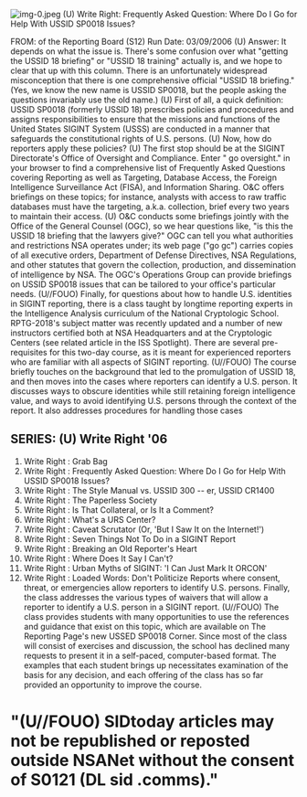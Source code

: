 ![img-0.jpeg](img-0.jpeg)
(U) Write Right: Frequently Asked Question: Where Do I Go for Help With USSID SP0018 Issues?

FROM:
of the Reporting Board (S12)
Run Date: 03/09/2006
(U) Answer: It depends on what the issue is. There's some confusion over what "getting the USSID 18 briefing" or "USSID 18 training" actually is, and we hope to clear that up with this column. There is an unfortunately widespread misconception that there is one comprehensive official "USSID 18 briefing." (Yes, we know the new name is USSID SP0018, but the people asking the questions invariably use the old name.)
(U) First of all, a quick definition: USSID SP0018 (formerly USSID 18) prescribes policies and procedures and assigns responsibilities to ensure that the missions and functions of the United States SIGINT System (USSS) are conducted in a manner that safeguards the constitutional rights of U.S. persons.
(U) Now, how do reporters apply these policies?
(U) The first stop should be at the SIGINT Directorate's Office of Oversight and Compliance. Enter " go oversight." in your browser to find a comprehensive list of Frequently Asked Questions covering Reporting as well as Targeting, Database Access, the Foreign Intelligence Surveillance Act (FISA), and Information Sharing. O\&C offers briefings on these topics; for instance, analysts with access to raw traffic databases must have the targeting, a.k.a. collection, brief every two years to maintain their access.
(U) O\&C conducts some briefings jointly with the Office of the General Counsel (OGC), so we hear questions like, "is this the USSID 18 briefing that the lawyers give?" OGC can tell you what authorities and restrictions NSA operates under; its web page ("go gc") carries copies of all executive orders, Department of Defense Directives, NSA Regulations, and other statutes that govern the collection, production, and dissemination of intelligence by NSA. The OGC's Operations Group can provide briefings on USSID SP0018 issues that can be tailored to your office's particular needs.
(U//FOUO) Finally, for questions about how to handle U.S. identities in SIGINT reporting, there is a class taught by longtime reporting experts in the Intelligence Analysis curriculum of the National Cryptologic School. RPTG-2018's subject matter was recently updated and a number of new instructors certified both at NSA Headquarters and at the Cryptologic Centers (see related article in the ISS Spotlight). There are several pre-requisites for this two-day course, as it is meant for experienced reporters who are familiar with all aspects of SIGINT reporting.
(U//FOUO) The course briefly touches on the background that led to the promulgation of USSID 18, and then moves into the cases where reporters can identify a U.S. person. It discusses ways to obscure identities while still retaining foreign intelligence value, and ways to avoid identifying U.S. persons through the context of the report. It also addresses procedures for handling those cases

## SERIES: (U) Write Right '06

1. Write Right : Grab Bag
2. Write Right : Frequently Asked Question: Where Do I Go for Help With USSID SP0018 Issues?
3. Write Right : The Style Manual vs. USSID 300 -- er, USSID CR1400
4. Write Right : The Paperless Society
5. Write Right : Is That Collateral, or Is It a Comment?
6. Write Right : What's a URS Center?
7. Write Right : Caveat Scrutator (Or, 'But I Saw It on the Internet!')
8. Write Right : Seven Things Not To Do in a SIGINT Report
9. Write Right : Breaking an Old Reporter's Heart
10. Write Right : Where Does It Say I Can't?
11. Write Right : Urban Myths of SIGINT: 'I Can Just Mark It ORCON'
12. Write Right : Loaded Words: Don't
Politicize Reports
where consent, threat, or emergencies allow reporters to identify U.S. persons. Finally, the class addresses the various types of waivers that will allow a reporter to identify a U.S. person in a SIGINT report.
(U//FOUO) The class provides students with many opportunities to use the references and guidance that exist on this topic, which are available on The Reporting Page's new USSED SP0018 Corner. Since most of the class will consist of exercises and discussion, the school has declined many requests to present it in a self-paced, computer-based format. The examples that each student brings up necessitates examination of the basis for any decision, and each offering of the class has so far provided an opportunity to improve the course.

# "(U//FOUO) SIDtoday articles may not be republished or reposted outside NSANet without the consent of S0121 (DL sid .comms)."
